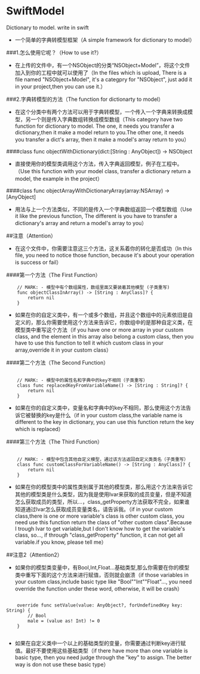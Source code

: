 # SwiftModel
Dictionary to model. write in swift

- 一个简单的字典转模型框架（A simple framework for dictionary to model）

###1.怎么使用它呢？（How to use it?）
- 在上传的文件中，有一个NSObject的分类“NSObject+Model”，将这个文件加入到你的工程中就可以使用了（In the files which is upload, There is a file named "NSObject+Model", it's a categpry for "NSObject", just add it in your project,then you can use it.）

###2.字典转模型的方法（The function for dictionarty to model）
- 在这个分类中有两个方法可以用于字典转模型，一个传入一个字典来转换成模型，另一个则是传入字典数组转换成模型数组（This category have two function for dictionary to model. The one, it needs you transfer a dictionary,then it make a model return to you.The other one, it needs you transfer a dict's array, then it make a model's array return to you）

####class func objectWithDictionary(dict:[String : AnyObject]) -> NSObject
- 直接使用你的模型类调用这个方法，传入字典返回模型，例子在工程中。（Use this function with your model class, transfer a dictionary return a model, the example in the project）

####class func objectArrayWithDictionaryArray(array:NSArray) -> [AnyObject]
- 用法与上一个方法类似，不同的是传入一个字典数组返回一个模型数组（Use it like the previous function, The different is you have to transfer a dictionary's array and return a model's array to you）


##注意（Attention）
* 在这个文件中，你需要注意这三个方法，这关系着你的转化是否成功（In this file, you need to notice those function, because it's about your operation is success or fail）

####第一个方法（The First Function）
```
    // MARK: - 模型中有个数组属性，数组里面又要装着其他模型 (子类重写)    
    func objectClassInArray() -> [String : AnyClass]? {
        return nil
    }
```
* 如果在你的自定义类中，有一个或多个数组，并且这个数组中的元素依旧是自定义的，那么你需要使用这个方法来告诉它，你数组中的是那种自定义类，在模型类中重写这个方法（if you have one or more array in your custom class, and the element in this array also belong a custom class, then you have to use this function to tell it which custom class in your array,override it in your custom class）


####第二个方法（The Second Function）
```

    // MARK: - 模型中的属性名和字典中的key不相同（子类重写）
    class func replacedKeyFromVariableName() -> [String : String]? {
        return nil
    }

```
* 如果在你的自定义类中，变量名和字典中的key不相同，那么使用这个方法告诉它被替换的key是什么（if in your custom class,the variable name is different to the key in dictionary, you can use this function return the key which is replaced）


####第三个方法（The Third Function）
```

    // MARK: - 模型中包含其他自定义模型，通过该方法返回自定义类类名（子类重写）
    class func customClassForVariableName() -> [String : AnyClass]? {
        return nil
    }

```
* 如果在你的模型类中的属性类别属于其他的模型类，那么用这个方法来告诉它其他的模型类是什么类型，因为我是使用Ivar来获取的成员变量，但是不知道怎么获取成员的类型，所以...，class_getProperty方法获取不完全，如果谁知道通过Ivar怎么获取成员变量类名，请告诉我。（if in your custom class,there is one or more variable's class is other custom class, you need use this function return the class of "other custom class".Because I trough Ivar to get variable,but I don't know how to get the variable's class, so..., if through "class_getProperty" function, it can not get all variable.if you know, please tell me）

##注意2（Attention2）
* 如果你的模型类变量中，有Bool,Int,Float...基础类型,那么你需要在你的模型类中重写下面的这个方法来进行赋值，否则就会崩溃（if those variables in your custom class,include basic type like "Bool""Int""Float"..., you need override the function under these word, otherwise, it will be crash）

```

    override func setValue(value: AnyObject?, forUndefinedKey key: String) {
    	// Bool
        male = (value as! Int) != 0
    }
    
```
* 如果在自定义类中一个以上的基础类型的变量，你需要通过判断key进行赋值。最好不要使用这些基础类型（if there have more than one variable is basic type, then you need judge through the "key" to assign. The better way is don not use these basic type）
